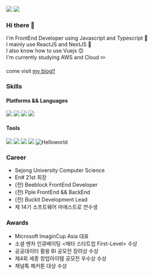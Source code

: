 <a href="#" target="_blank"><img src="https://img.shields.io/badge/gus70005319%40gmail.com-red?style=flat&logo=google&logoColor=white"></a>
<a href="#" target="_blank"><img src="https://img.shields.io/badge/-wook5__16-%23E4405F?style=flat&logo=instagram&logoColor=white"></a>
### Hi there 👋
I'm FrontEnd Developer using Javascript and Typescript 🎉 <br/>
I mainly use ReactJS and NextJS 🔑 <br/>
I also know how to use Vuejs 😊<br/> 
I'm currently studying AWS and Cloud ✏️ <br/> 

come visit <a href="https://velog.io/@nookcoder2/" target="_blank">my blog!!<a/>  



### Skills
#### Platforms && Languages 
<a href="#" target="_blank"><img src="https://img.shields.io/badge/ReactJs-blue?logo=react"></a>
<a href="#" target="_blank"><img src="https://img.shields.io/badge/VueJs-black?logo=vuedotjs"></a>
<a href="#" target="_blank"><img src="https://img.shields.io/badge/TypeScript-blue?logo=typescript&logoColor=white"></a>
<a href="#" target="_blank"><img src="https://img.shields.io/badge/NodeJS-green?logo=nodedotjs"></a>
#### Tools 
  
<a href="#" target="_blank"><img src="https://img.shields.io/badge/Git-orange?logo=git&logoColor=white"></a>
<a href="#" target="_blank"><img src="https://img.shields.io/badge/-AWS-orange?logo=amazonaws"></a>
<a href="#" target="_blank"><img src="https://img.shields.io/badge/Figma-black?logo=figma"></a>
<a href="#" target="_blank"><img src="https://img.shields.io/badge/Postman-critical?logo=postman&logoColor=white"></a>
![Helloworld](https://avatars.githubusercont.com/u/79124461?v=a)
### Career

- Sejong University Computer Science 
- En# 21st 회장 
- (전) Beeblock FrontEnd Developer 
- (전) Pple FrontEnd && BackEnd
- (전) Buckit Development Lead
- 제 14기 소프트웨어 마에스트로 연수생

### Awards
- Microsoft ImaginCup Asia 대표 
- 소셜 벤처 인큐베이팅 <메타 스타트업 First-Level> 수상
- 공공데이터 활용 BI 공모전 장려상 수상 
- 제4회 세종 창업아이템 공모전 우수상 수상
- 채널톡 해커톤 대상 수상

  
<!--
**nookcoder/nookcoder** is a ✨ _special_ ✨ repository because its `README.md` (this file) appears on your GitHub profile.

Here are some ideas to get you started:

- 🔭 I’m currently working on ...
- 🌱 I’m currently learning ...
- 👯 I’m looking to collaborate on ...
- 🤔 I’m looking for help with ...
- 💬 Ask me about ...
- 📫 How to reach me: ...
- 😄 Pronouns: ...
- ⚡ Fun fact: ...
-->
